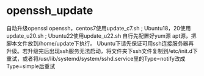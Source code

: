 # openssh_update
自动升级openssl openssh，centos7使用update_c7.sh ; Ubuntu18，20使用update_u20.sh ; Ubuntu22使用update_u22.sh  自行先配置好yum源 apt源，把脚本文件放到/home/update下执行。
Ubuntu下请先保证可用ssh连接服务器再升级。若升级完后出现ssh服务无法启动，将文件夹下ssh文件复制到/etc/init.d下重试，或者将/usr/lib/systemd/system/sshd.service里的Type=notify改成Type=simple后重试

